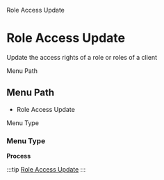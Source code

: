
Role Access Update
# Role Access Update


Update the access rights of a role or roles of a client

Menu Path
## Menu Path



- Role Access Update

Menu Type
### Menu Type

**Process**


:::tip
[Role Access Update](functional-guide/process/process-ad_role_accessupdate.md)
:::
